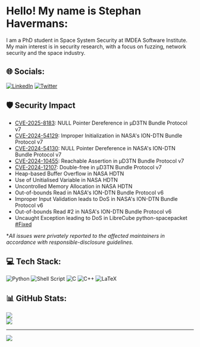 # Hello! My name is Stephan Havermans:
I am a PhD student in Space System Security at IMDEA Software Institute. My main interest is in security research, with a focus on fuzzing, network security and the space industry.

## 🌐 Socials:
[![LinkedIn](https://img.shields.io/badge/LinkedIn-%230077B5.svg?logo=linkedin&logoColor=white)](https://linkedin.com/in/stephan-havermans) [![Twitter](https://img.shields.io/badge/Twitter-%231DA1F2.svg?logo=Twitter&logoColor=white)](https://twitter.com/StephanHav) 

## 🛡️ Security Impact
- [CVE-2025-8183](https://www.cve.org/CVERecord?id=CVE-2025-8183): NULL Pointer Dereference in µD3TN Bundle Protocol v7
- [CVE-2024-54129](https://www.cve.org/CVERecord?id=CVE-2024-54129): Improper Initialization in NASA's ION-DTN Bundle Protocol v7
- [CVE-2024-54130](https://www.cve.org/CVERecord?id=CVE-2024-54130): NULL Pointer Dereference in NASA's ION-DTN Bundle Protocol v7
- [CVE-2024-10455](https://www.cve.org/CVERecord?id=CVE-2024-10455): Reachable Assertion in µD3TN Bundle Protocol v7
- [CVE-2024-12107](https://www.cve.org/CVERecord?id=CVE-2024-12107): Double-free in µD3TN Bundle Protocol v7
- Heap-based Buffer Overflow in NASA HDTN
- Use of Unitialised Variable in NASA HDTN
- Uncontrolled Memory Allocation in NASA HDTN
- Out-of-bounds Read in NASA's ION-DTN Bundle Protocol v6
- Improper Input Validation leads to DoS in NASA's ION-DTN Bundle Protocol v6
- Out-of-bounds Read #2 in NASA's ION-DTN Bundle Protocol v6
- Uncaught Exception leading to DoS in LibreCube python-spacepacket [#Fixed](https://gitlab.com/librecube/lib/python-spacepacket/-/issues/1)

**All issues were privately reported to the affected maintainers in accordance with responsible-disclosure guidelines.*


## 💻 Tech Stack:
![Python](https://img.shields.io/badge/python-3670A0?style=for-the-badge&logo=python&logoColor=ffdd54) ![Shell Script](https://img.shields.io/badge/shell_script-%23121011.svg?style=for-the-badge&logo=gnu-bash&logoColor=white) ![C](https://img.shields.io/badge/c-%2300599C.svg?style=for-the-badge&logo=c&logoColor=white) ![C++](https://img.shields.io/badge/c++-%2300599C.svg?style=for-the-badge&logo=c%2B%2B&logoColor=white) ![LaTeX](https://img.shields.io/badge/latex-%23008080.svg?style=for-the-badge&logo=latex&logoColor=white) 


## 📊 GitHub Stats:
<!-- ![](https://github-readme-stats.vercel.app/api?username=StephanHav&theme=dark&hide_border=false&include_all_commits=false&count_private=true)<br/> -->
![](https://github-readme-streak-stats.herokuapp.com/?user=StephanHav&theme=dark&hide_border=false)<br/>
![](https://github-readme-stats.vercel.app/api/top-langs/?username=StephanHav&theme=dark&hide_border=false&include_all_commits=true&count_private=true&layout=compact)


---
[![](https://visitcount.itsvg.in/api?id=StephanHav&icon=0&color=0)](https://visitcount.itsvg.in)

<!-- Proudly created with GPRM ( https://gprm.itsvg.in ) -->
